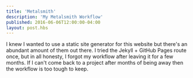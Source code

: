 ```yaml
---
title: 'Metalsmith'
description: 'My Metalsmith Workflow'
published: 2016-06-06T12:00:00-04:00
layout: post.hbs
---
```


I knew I wanted to use a static site generator for this website but there's an abundant amount of them out there. I tried the Jekyll + GitHub Pages route once, but in all honesty, I forgot my workflow after leaving it for a few months. If I can't come back to a project after months of being away then the workflow is too tough to keep. 
